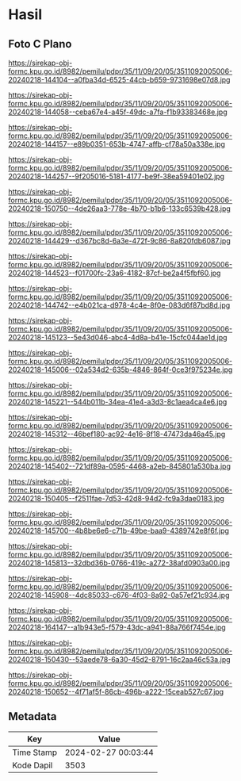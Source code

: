 # Hasil

## Foto C Plano

https://sirekap-obj-formc.kpu.go.id/8982/pemilu/pdpr/35/11/09/20/05/3511092005006-20240218-144104--a0fba34d-6525-44cb-b659-9731698e07d8.jpg

https://sirekap-obj-formc.kpu.go.id/8982/pemilu/pdpr/35/11/09/20/05/3511092005006-20240218-144058--ceba67e4-a45f-49dc-a7fa-f1b93383468e.jpg

https://sirekap-obj-formc.kpu.go.id/8982/pemilu/pdpr/35/11/09/20/05/3511092005006-20240218-144157--e89b0351-653b-4747-affb-cf78a50a338e.jpg

https://sirekap-obj-formc.kpu.go.id/8982/pemilu/pdpr/35/11/09/20/05/3511092005006-20240218-144257--9f205016-5181-4177-be9f-38ea59401e02.jpg

https://sirekap-obj-formc.kpu.go.id/8982/pemilu/pdpr/35/11/09/20/05/3511092005006-20240218-150750--4de26aa3-778e-4b70-b1b6-133c6539b428.jpg

https://sirekap-obj-formc.kpu.go.id/8982/pemilu/pdpr/35/11/09/20/05/3511092005006-20240218-144429--d367bc8d-6a3e-472f-9c86-8a820fdb6087.jpg

https://sirekap-obj-formc.kpu.go.id/8982/pemilu/pdpr/35/11/09/20/05/3511092005006-20240218-144523--f01700fc-23a6-4182-87cf-be2a4f5fbf60.jpg

https://sirekap-obj-formc.kpu.go.id/8982/pemilu/pdpr/35/11/09/20/05/3511092005006-20240218-144742--e4b021ca-d978-4c4e-8f0e-083d6f87bd8d.jpg

https://sirekap-obj-formc.kpu.go.id/8982/pemilu/pdpr/35/11/09/20/05/3511092005006-20240218-145123--5e43d046-abc4-4d8a-b41e-15cfc044ae1d.jpg

https://sirekap-obj-formc.kpu.go.id/8982/pemilu/pdpr/35/11/09/20/05/3511092005006-20240218-145006--02a534d2-635b-4846-864f-0ce3f975234e.jpg

https://sirekap-obj-formc.kpu.go.id/8982/pemilu/pdpr/35/11/09/20/05/3511092005006-20240218-145221--544b011b-34ea-41e4-a3d3-8c1aea4ca4e6.jpg

https://sirekap-obj-formc.kpu.go.id/8982/pemilu/pdpr/35/11/09/20/05/3511092005006-20240218-145312--46bef180-ac92-4e16-8f18-47473da46a45.jpg

https://sirekap-obj-formc.kpu.go.id/8982/pemilu/pdpr/35/11/09/20/05/3511092005006-20240218-145402--721df89a-0595-4468-a2eb-845801a530ba.jpg

https://sirekap-obj-formc.kpu.go.id/8982/pemilu/pdpr/35/11/09/20/05/3511092005006-20240218-150405--f2511fae-7d53-42d8-94d2-fc9a3dae0183.jpg

https://sirekap-obj-formc.kpu.go.id/8982/pemilu/pdpr/35/11/09/20/05/3511092005006-20240218-145700--4b8be6e6-c71b-49be-baa9-4389742e8f6f.jpg

https://sirekap-obj-formc.kpu.go.id/8982/pemilu/pdpr/35/11/09/20/05/3511092005006-20240218-145813--32dbd36b-0766-419c-a272-38afd0903a00.jpg

https://sirekap-obj-formc.kpu.go.id/8982/pemilu/pdpr/35/11/09/20/05/3511092005006-20240218-145908--4dc85033-c676-4f03-8a92-0a57ef21c934.jpg

https://sirekap-obj-formc.kpu.go.id/8982/pemilu/pdpr/35/11/09/20/05/3511092005006-20240218-164147--a1b943e5-f579-43dc-a941-88a766f7454e.jpg

https://sirekap-obj-formc.kpu.go.id/8982/pemilu/pdpr/35/11/09/20/05/3511092005006-20240218-150430--53aede78-6a30-45d2-8791-16c2aa46c53a.jpg

https://sirekap-obj-formc.kpu.go.id/8982/pemilu/pdpr/35/11/09/20/05/3511092005006-20240218-150652--4f71af5f-86cb-496b-a222-15ceab527c67.jpg


## Metadata

| Key        | Value               |
| ---------- | ------------------- |
| Time Stamp | 2024-02-27 00:03:44 |
| Kode Dapil | 3503                |



